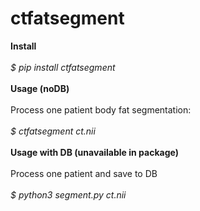 # ctfatsegment
<b>Install</b>\
\
<i>$ pip install ctfatsegment</i>\
\
<b>Usage (noDB)</b>\
\
Process one patient body fat segmentation:\
\
<i>$ ctfatsegment ct.nii</i>\
\
<b>Usage with DB (unavailable in package)</b>\
\
Process one patient and save to DB\
\
<i>$ python3 segment.py ct.nii</i>

